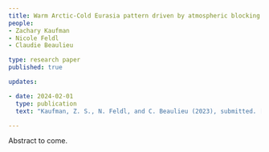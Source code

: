 ```yaml
---
title: Warm Arctic-Cold Eurasia pattern driven by atmospheric blocking in models and observations 
people:
- Zachary Kaufman 
- Nicole Feldl
- Claudie Beaulieu

type: research paper
published: true

updates:

- date: 2024-02-01
  type: publication
  text: "Kaufman, Z. S., N. Feldl, and C. Beaulieu (2023), submitted. [preprint](https://eartharxiv.org/repository/view/6213/)"

---
```


Abstract to come.
